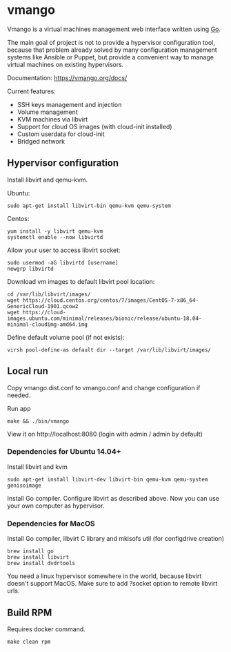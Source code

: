 # vmango

Vmango is a virtual machines management web interface written using [Go](http://golang.org/).

The main goal of project is not to provide a hypervisor configuration tool,
because that problem already solved by many configuration management systems
like Ansible or Puppet, but provide a convenient way to manage virtual
machines on existing hypervisors.

Documentation: https://vmango.org/docs/

Current features:

* SSH keys management and injection
* Volume management
* KVM machines via libvirt
* Support for cloud OS images (with cloud-init installed)
* Custom userdata for cloud-init
* Bridged network

## Hypervisor configuration

Install libvirt and qemu-kvm.

Ubuntu:

    sudo apt-get install libvirt-bin qemu-kvm qemu-system

Centos:

    yum install -y libvirt qemu-kvm
    systemctl enable --now libvirtd

Allow your user to access libvirt socket:

    sudo usermod -aG libvirtd [username]
    newgrp libvirtd

Download vm images to default libvirt pool location:

    cd /var/lib/libvirt/images/
    wget https://cloud.centos.org/centos/7/images/CentOS-7-x86_64-GenericCloud-1901.qcow2
    wget https://cloud-images.ubuntu.com/minimal/releases/bionic/release/ubuntu-18.04-minimal-cloudimg-amd64.img

Define default volume pool (if not exists):

    virsh pool-define-as default dir --target /var/lib/libvirt/images/


## Local run

Copy vmango.dist.conf to vmango.conf and change configuration if needed.

Run app

    make && ./bin/vmango

View it on http://localhost:8080 (login with admin / admin by default)


### Dependencies for Ubuntu 14.04+

Install libvirt and kvm

    sudo apt-get install libvirt-dev libvirt-bin qemu-kvm qemu-system genisoimage

Install Go compiler.
Configure libvirt as described above.
Now you can use your own computer as hypervisor.

### Dependencies for MacOS

Install Go compiler, libvirt C library and mkisofs util (for configdrive creation)

    brew install go
    brew install libvirt
    brew install dvdrtools

You need a linux hypervisor somewhere in the world, because libvirt doesn't support MacOS.
Make sure to add ?socket option to remote libvirt urls.


## Build RPM

Requires docker command.

    make clean rpm
